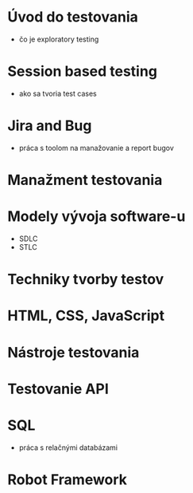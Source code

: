 # Úvod do testovania 
* čo je exploratory testing
# Session based testing 
* ako sa tvoria test cases
# Jira and Bug
* práca s toolom na manažovanie a report bugov
# Manažment testovania 
# Modely vývoja software-u 
* SDLC
* STLC
# Techniky tvorby testov
# HTML, CSS, JavaScript 
# Nástroje testovania 
# Testovanie API 
# SQL 
* práca s relačnými databázami
# Robot Framework 
